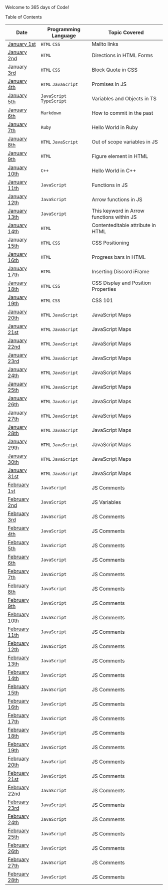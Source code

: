 Welcome to 365 days of Code!

Table of Contents

|Date|Programming Language|Topic Covered|
|----------------|-------------------------------|-----------------------------|
|[January 1st](https://github.com/Kberrio/365-Days-of-Code/tree/main/1.1)|`HTML`  `CSS` |Mailto links |
|[January 2nd](https://github.com/Kberrio/365-Days-of-Code/tree/main/1.2)|`HTML` |Directions in HTML Forms |
|[January 3rd](https://github.com/Kberrio/365-Days-of-Code/tree/main/1.3)|`HTML`  `CSS` |Block Quote in CSS|
|[January 4th](https://github.com/Kberrio/365-Days-of-Code/tree/main/1.4)|`HTML`  `JavaScript` |Promises in JS|
|[January 5th](https://github.com/Kberrio/365-Days-of-Code/tree/main/1.5)|`JavaScript`  `TypeScript`|Variables and Objects in TS|
|[January 6th](https://github.com/Kberrio/365-Days-of-Code/tree/main/1.6)|`Markdown` |How to commit in the past|
|[January 7th](https://github.com/Kberrio/365-Days-of-Code/tree/main/1.7)|`Ruby` |Hello World in Ruby|
|[January 8th](https://github.com/Kberrio/365-Days-of-Code/tree/main/1.8)|`HTML`  `JavaScript`|Out of scope variables in JS|
|[January 9th](https://github.com/Kberrio/365-Days-of-Code/tree/main/1.9)|`HTML`|Figure element in HTML|
|[January 10th](https://github.com/Kberrio/365-Days-of-Code/tree/main/1.10)|`C++`|Hello World in C++|
|[January 11th](https://github.com/Kberrio/365-Days-of-Code/tree/main/1.11)|`JavaScript`|Functions in JS|
|[January 12th](https://github.com/Kberrio/365-Days-of-Code/tree/main/1.12)|`JavaScript`|Arrow functions in JS|
|[January 13th](https://github.com/Kberrio/365-Days-of-Code/tree/main/1.13)|`JavaScript`|This keyword in Arrow functions within JS|
|[January 14th](https://github.com/Kberrio/365-Days-of-Code/tree/main/1.14)|`HTML`|Contenteditable attribute in HTML|
|[January 15th](https://github.com/Kberrio/365-Days-of-Code/tree/main/1.15)|`HTML`  `CSS`|CSS Positioning|
|[January 16th](https://github.com/Kberrio/365-Days-of-Code/tree/main/1.16)|`HTML`|Progress bars in HTML|
|[January 17th](https://github.com/Kberrio/365-Days-of-Code/tree/main/1.17)|`HTML`|Inserting Discord iFrame|
|[January 18th](https://github.com/Kberrio/365-Days-of-Code/tree/main/1.18)|`HTML`  `CSS`|CSS Display and Position Properties|
|[January 19th](https://github.com/Kberrio/365-Days-of-Code/tree/main/1.19)|`HTML`  `CSS`|CSS 101|
|[January 20th](https://github.com/Kberrio/365-Days-of-Code/tree/main/1.20)|`HTML`  `JavaScript`|JavaScript Maps|
|[January 21st](https://github.com/Kberrio/365-Days-of-Code/tree/main/1.20)|`HTML`  `JavaScript`|JavaScript Maps|
|[January 22nd](https://github.com/Kberrio/365-Days-of-Code/tree/main/1.20)|`HTML`  `JavaScript`|JavaScript Maps|
|[January 23rd](https://github.com/Kberrio/365-Days-of-Code/tree/main/1.20)|`HTML`  `JavaScript`|JavaScript Maps|
|[January 24th](https://github.com/Kberrio/365-Days-of-Code/tree/main/1.20)|`HTML`  `JavaScript`|JavaScript Maps|
|[January 25th](https://github.com/Kberrio/365-Days-of-Code/tree/main/1.20)|`HTML`  `JavaScript`|JavaScript Maps|
|[January 26th](https://github.com/Kberrio/365-Days-of-Code/tree/main/1.20)|`HTML`  `JavaScript`|JavaScript Maps|
|[January 27th](https://github.com/Kberrio/365-Days-of-Code/tree/main/1.20)|`HTML`  `JavaScript`|JavaScript Maps|
|[January 28th](https://github.com/Kberrio/365-Days-of-Code/tree/main/1.20)|`HTML`  `JavaScript`|JavaScript Maps|
|[January 29th](https://github.com/Kberrio/365-Days-of-Code/tree/main/1.20)|`HTML`  `JavaScript`|JavaScript Maps|
|[January 30th](https://github.com/Kberrio/365-Days-of-Code/tree/main/1.20)|`HTML`  `JavaScript`|JavaScript Maps|
|[January 31st](https://github.com/Kberrio/365-Days-of-Code/tree/main/1.20)|`HTML`  `JavaScript`|JavaScript Maps|
|[February 1st](https://github.com/Kberrio/365-Days-of-Code/tree/main/2.1) |`JavaScript`|JS Comments|
|[February 2nd](https://github.com/Kberrio/365-Days-of-Code/tree/main/2.2) |`JavaScript`|JS Variables|
|[February 3rd](https://github.com/Kberrio/365-Days-of-Code/tree/main/2.3) |`JavaScript`|JS Comments|
|[February 4th](https://github.com/Kberrio/365-Days-of-Code/tree/main/2.4) |`JavaScript`|JS Comments|
|[February 5th](https://github.com/Kberrio/365-Days-of-Code/tree/main/2.5) |`JavaScript`|JS Comments|
|[February 6th](https://github.com/Kberrio/365-Days-of-Code/tree/main/2.6) |`JavaScript`|JS Comments|
|[February 7th](https://github.com/Kberrio/365-Days-of-Code/tree/main/2.7) |`JavaScript`|JS Comments|
|[February 8th](https://github.com/Kberrio/365-Days-of-Code/tree/main/2.8) |`JavaScript`|JS Comments|
|[February 9th](https://github.com/Kberrio/365-Days-of-Code/tree/main/2.9) |`JavaScript`|JS Comments|
|[February 10th](https://github.com/Kberrio/365-Days-of-Code/tree/main/2.10) |`JavaScript`|JS Comments|
|[February 11th](https://github.com/Kberrio/365-Days-of-Code/tree/main/2.11) |`JavaScript`|JS Comments|
|[February 12th](https://github.com/Kberrio/365-Days-of-Code/tree/main/2.12) |`JavaScript`|JS Comments|
|[February 13th](https://github.com/Kberrio/365-Days-of-Code/tree/main/2.13) |`JavaScript`|JS Comments|
|[February 14th](https://github.com/Kberrio/365-Days-of-Code/tree/main/2.14) |`JavaScript`|JS Comments|
|[February 15th](https://github.com/Kberrio/365-Days-of-Code/tree/main/2.15) |`JavaScript`|JS Comments|
|[February 16th](https://github.com/Kberrio/365-Days-of-Code/tree/main/2.16) |`JavaScript`|JS Comments|
|[February 17th](https://github.com/Kberrio/365-Days-of-Code/tree/main/2.17) |`JavaScript`|JS Comments|
|[February 18th](https://github.com/Kberrio/365-Days-of-Code/tree/main/2.18) |`JavaScript`|JS Comments|
|[February 19th](https://github.com/Kberrio/365-Days-of-Code/tree/main/2.19) |`JavaScript`|JS Comments|
|[February 20th](https://github.com/Kberrio/365-Days-of-Code/tree/main/2.20) |`JavaScript`|JS Comments|
|[February 21st](https://github.com/Kberrio/365-Days-of-Code/tree/main/2.21) |`JavaScript`|JS Comments|
|[February 22nd](https://github.com/Kberrio/365-Days-of-Code/tree/main/2.22) |`JavaScript`|JS Comments|
|[February 23rd](https://github.com/Kberrio/365-Days-of-Code/tree/main/2.23) |`JavaScript`|JS Comments|
|[February 24th](https://github.com/Kberrio/365-Days-of-Code/tree/main/2.24) |`JavaScript`|JS Comments|
|[February 25th](https://github.com/Kberrio/365-Days-of-Code/tree/main/2.25) |`JavaScript`|JS Comments|
|[February 26th](https://github.com/Kberrio/365-Days-of-Code/tree/main/2.26) |`JavaScript`|JS Comments|
|[February 27th](https://github.com/Kberrio/365-Days-of-Code/tree/main/2.27) |`JavaScript`|JS Comments|
|[February 28th](https://github.com/Kberrio/365-Days-of-Code/tree/main/2.28) |`JavaScript`|JS Comments|




